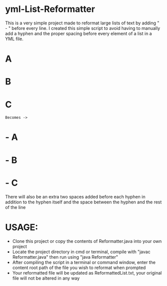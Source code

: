 # yml-List-Reformatter
 This is a very simple project made to reformat large lists of text by adding "  - " before every line. 
 I created this simple script to avoid having to manually add a hyphen and the proper spacing before 
 every element of a list in a YML file.

# A

# B
 
# C
 
	Becomes ->

#  - A
  
#  - B

#  - C

There will also be an extra two spaces added before each hyphen in addition to the hyphen itself and the space between the hyphen and the rest of the line
  
# USAGE:
- Clone this project or copy the contents of Reformatter.java into your own project
- Locate the project directory in cmd or terminal, compile with "javac Reformatter.java" then run using "java Reformatter"
- After compiling the script in a terminal or command window, enter the content root path of the file 
  you wish to reformat when prompted
- Your reformatted file will be updated as ReformattedList.txt, your original file will not be altered in any way
